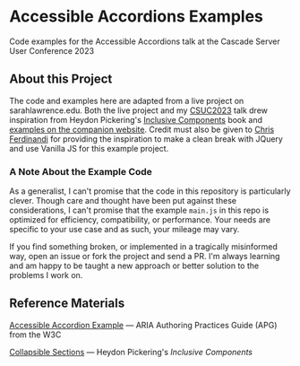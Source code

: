 # Accessible Accordions Examples

Code examples for the Accessible Accordions talk at the Cascade Server User Conference 2023

## About this Project

The code and examples here are adapted from a live project on sarahlawrence.edu. Both the live project and my [CSUC2023](https://conference.hannonhill.com/) talk drew inspiration from Heydon Pickering's [Inclusive Components](http://book.inclusive-components.design/) book and [examples on the companion website](https://inclusive-components.design/collapsible-sections/). Credit must also be given to [Chris Ferdinandi](https://gomakethings.com/) for providing the inspiration to make a clean break with JQuery and use Vanilla JS for this example project.

### A Note About the Example Code

As a generalist, I can't promise that the code in this repository is particularly clever. Though care and thought have been put against these considerations, I can't promise that the example `main.js` in this repo is optimized for efficiency, compatibility, or performance. Your needs are specific to your use case and as such, your mileage may vary.

If you find something broken, or implemented in a tragically misinformed way, open an issue or fork the project and send a PR. I'm always learning and am happy to be taught a new approach or better solution to the problems I work on.

## Reference Materials

[Accessible Accordion Example](https://www.w3.org/WAI/ARIA/apg/example-index/accordion/accordion) — ARIA Authoring Practices Guide (APG) from the W3C

[Collapsible Sections](https://inclusive-components.design/collapsible-sections/) — Heydon Pickering's *Inclusive Components*
